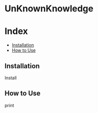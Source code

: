# UnKnownKnowledge

# Index
- [Installation](#Installation)
- [How to Use](#How-to-Use)


## Installation
Install

## How to Use
print
